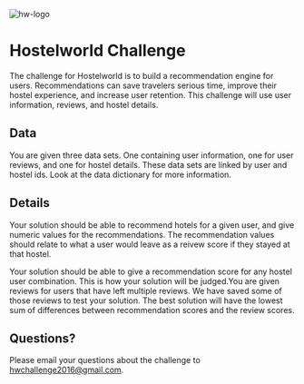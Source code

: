 ![hw-logo](https://scontent.fsnc1-5.fna.fbcdn.net/v/t1.0-9/1619209_10152845299031404_1359149054761031828_n.png?oh=853e088e9251dbfb57ebdb59886dfb9d&oe=588F1296)
# Hostelworld Challenge
The challenge for Hostelworld is to build a recommendation engine for users. Recommendations can save travelers serious time, improve their hostel experience, and increase user retention. This challenge will use user information, reviews, and hostel details. 

## Data
You are given three data sets. One containing user information, one for user reviews, and one for hostel details. These data sets are linked by user and hostel ids. Look at the data dictionary for more information.  

## Details
Your solution should be able to recommend hotels for a given user, and give numeric values for the recommendations. The recommendation values should relate to what a user would leave as a reivew score if they stayed at that hostel. 

Your solution should be able to give a recommendation score for any hostel user combination. This is how your solution will be judged.You are given reviews for users that have left multiple reviews. We have saved some of those reviews to test your solution. The best solution will have the lowest sum of differences between recommendation scores and the review scores.

## Questions?
  Please email your questions about the challenge to hwchallenge2016@gmail.com.
